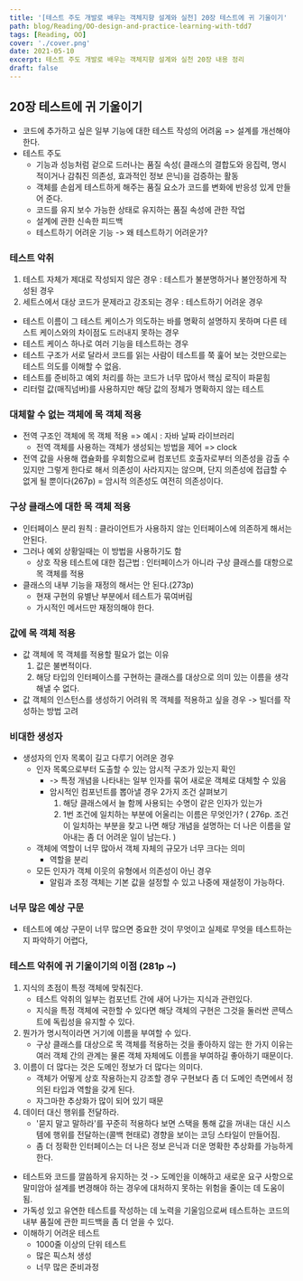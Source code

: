 ```yaml
---
title: '[테스트 주도 개발로 배우는 객체지향 설계와 실천] 20장 테스트에 귀 기울이기'
path: blog/Reading/OO-design-and-practice-learning-with-tdd7
tags: [Reading, OO]
cover: './cover.png'
date: 2021-05-10
excerpt: 테스트 주도 개발로 배우는 객체지향 설계와 실천 20장 내용 정리
draft: false
---
```


## 20장 테스트에 귀 기울이기

- 코드에 추가하고 싶은 일부 기능에 대한 테스트 작성의 어려움 => 설계를 개선해야 한다.
- 테스트 주도
  - 기능과 성능처럼 겉으로 드러나는 품질 속성( 클래스의 결합도와 응집력, 명시적이거나 감춰진 의존성, 효과적인 정보 은닉)을 검증하는 활동
  - 객체를 손쉽게 테스트하게 해주는 품질 요소가 코드를 변화에 반응성 있게 만들어 준다.
  - 코드를 유지 보수 가능한 상태로 유지하는 품질 속성에 관한 작업
  - 설계에 관한 신속한 피드백
  - 테스트하기 어려운 기능 -> 왜 테스트하기 어려운가?

### 테스트 악취

1. 테스트 자체가 제대로 작성되지 않은 경우 : 테스트가 불분명하거나 불안정하게 작성된 경우
2. 세트스에서 대상 코드가 문제라고 강조되는 경우 : 테스트하기 어려운 경우

- 테스트 이름이 그 테스트 케이스가 의도하는 바를 명확히 설명하지 못하며 다른 테스트 케이스와의 차이점도 드러내지 못하는 경우
- 테스트 케이스 하나로 여러 기능을 테스트하는 경우
- 테스트 구조가 서로 달라서 코드를 읽는 사람이 테스트를 쭉 훑어 보는 것만으로는 테스트 의도를 이해할 수 없음.
- 테스트를 준비하고 예외 처리를 하는 코드가 너무 많아서 핵심 로직이 파묻힘
- 리터럴 값(매직넘버)를 사용하지만 해당 값의 정체가 명확하지 않는 테스트

### 대체할 수 없는 객체에 목 객체 적용

- 전역 구조인 객체에 목 객체 적용 => 예시 : 자바 날짜 라이브러리
  - 전역 객체를 사용하는 객체가 생성되는 방법을 제어 => clock
- 전역 값을 사용해 캡슐화를 우회함으로써 컴포넌트 호출자로부터 의존성을 감출 수 있지만 그렇게 한다로 해서 의존성이 사라지지는 않으며, 단지 의존성에 접급할 수 없게 될 뿐이다(267p) = 암시적 의존성도 여전히 의존성이다.

### 구상 클래스에 대한 목 객체 적용

- 인터페이스 분리 원칙 : 클라이언트가 사용하지 않는 인터페이스에 의존하게 해서는 안된다.
- 그러나 예외 상황일때는 이 방법을 사용하기도 함
  - 상호 작용 테스트에 대한 접근법 : 인터페이스가 아니라 구상 클래스를 대항으로 목 객체를 적용
- 클래스의 내부 기능을 재정의 해서는 안 된다.(273p)
  - 현재 구현의 유별난 부분에서 테스트가 묶여버림
  - 가시적인 메서드만 재정의해야 한다.

### 값에 목 객체 적용

- 값 객체에 목 객체를 적용할 필요가 없는 이유
  1. 값은 불변적이다.
  2. 해당 타입의 인터페이스를 구현하는 클래스를 대상으로 의미 있는 이름을 생각해낼 수 없다.
- 값 객체의 인스턴스를 생성하기 어려워 목 객체를 적용하고 싶을 경우 -> 빌더를 작성하는 방법 고려

### 비대한 생성자

- 생성자의 인자 목록이 길고 다루기 어려운 경우
  - 인자 목록으로부터 도출할 수 있는 암시적 구조가 있는지 확인
    - -> 특정 개념을 나타내는 일부 인자를 묶어 새로운 객체로 대체할 수 있음
    - 암시적인 컴포넌트를 뽑아낼 경우 2가지 조건 살펴보기
      1.  해당 클래스에서 늘 함께 사용되는 수명이 같은 인자가 있는가
      2.  1번 조건에 일치하는 부분에 어울리는 이름은 무엇인가? ( 276p. 조건이 일치하는 부분을 찾고 나면 해당 개념을 설명하는 더 나은 이름을 알아내는 좀 더 어려운 일이 남는다. )
  - 객체에 역할이 너무 많아서 객체 자체의 규모가 너무 크다는 의미
    - 역할을 분리
  - 모든 인자가 객체 이웃의 유형에서 의존성이 아닌 경우
    - 알림과 조정 객체는 기본 값을 설정할 수 있고 나중에 재설정이 가능하다.

### 너무 많은 예상 구문

- 테스트에 예상 구문이 너무 많으면 중요한 것이 무엇이고 실제로 무엇을 테스트하는지 파악하기 어렵다,

### 테스트 악취에 귀 기울이기의 이점 (281p ~)

1. 지식의 초점이 특정 객체에 맞춰진다.
   - 테스트 악취의 일부는 컴포넌트 간에 새어 나가는 지식과 관련있다.
   - 지식을 특정 객체에 국한할 수 있다면 해당 객체의 구현은 그것을 둘러싼 콘텍스트에 독립성을 유지할 수 있다.
2. 뭔가가 명시적이라면 거기에 이름을 부여할 수 있다.
   - 구상 클래스를 대상으로 목 객체를 적용하는 것을 좋아하지 않는 한 가지 이유는 여러 객체 간의 관계는 물론 객체 자체에도 이름을 부여하길 좋아하기 때문이다.
3. 이름이 더 많다는 것은 도메인 정보가 더 많다는 의미다.
   - 객체가 어떻게 상호 작용하는지 강조할 경우 구현보다 좀 더 도메인 측면에서 정의된 타입과 역할을 갖게 된다.
   - 자그마한 추상화가 많이 되어 있기 때문
4. 데이터 대신 행위를 전달하라.
   - '묻지 말고 말하라'를 꾸준히 적용하다 보면 스택을 통해 값을 꺼내는 대신 시스템에 행위를 전달하는(콜백 현태로) 경향을 보이는 코딩 스타일이 만들어짐.
   - 좀 더 정확한 인터페이스는 더 나은 정보 은닉과 더운 명확한 추상화를 가능하게 한다.

- 테스트와 코드를 깔씀하게 유지하는 것 -> 도메인을 이해하고 새로운 요구 사항으로 말미암아 설계를 변경해야 하는 경우에 대처하지 못하는 위험을 줄이는 데 도움이 됨.
- 가독성 있고 유연한 테스트를 작성하는 데 노력을 기울임으로써 테스트하는 코드의 내부 품질에 관한 피드백을 좀 더 얻을 수 있다.
- 이해하기 어려운 테스트
  - 1000줄 이상의 단위 테스트
  - 많은 픽스처 생성
  - 너무 많은 준비과정
